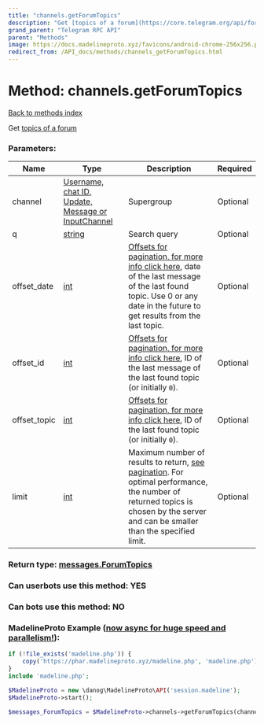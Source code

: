 ```yaml
---
title: "channels.getForumTopics"
description: "Get [topics of a forum](https://core.telegram.org/api/forum)"
grand_parent: "Telegram RPC API"
parent: "Methods"
image: https://docs.madelineproto.xyz/favicons/android-chrome-256x256.png
redirect_from: /API_docs/methods/channels_getForumTopics.html
---
```

# Method: channels.getForumTopics
[Back to methods index](index.html)



Get [topics of a forum](https://core.telegram.org/api/forum)

### Parameters:

| Name     |    Type       | Description | Required |
|----------|---------------|-------------|----------|
|channel|[Username, chat ID, Update, Message or InputChannel](/API_docs/types/InputChannel.html) | Supergroup | Optional|
|q|[string](/API_docs/types/string.html) | Search query | Optional|
|offset\_date|[int](/API_docs/types/int.html) | [Offsets for pagination, for more info click here](https://core.telegram.org/api/offsets), date of the last message of the last found topic. Use 0 or any date in the future to get results from the last topic. | Optional|
|offset\_id|[int](/API_docs/types/int.html) | [Offsets for pagination, for more info click here](https://core.telegram.org/api/offsets), ID of the last message of the last found topic (or initially `0`). | Optional|
|offset\_topic|[int](/API_docs/types/int.html) | [Offsets for pagination, for more info click here](https://core.telegram.org/api/offsets), ID of the last found topic (or initially `0`). | Optional|
|limit|[int](/API_docs/types/int.html) | Maximum number of results to return, [see pagination](https://core.telegram.org/api/offsets). For optimal performance, the number of returned topics is chosen by the server and can be smaller than the specified limit. | Optional|


### Return type: [messages.ForumTopics](/API_docs/types/messages.ForumTopics.html)

### Can userbots use this method: **YES**

### Can bots use this method: **NO**


### MadelineProto Example ([now async for huge speed and parallelism!](https://docs.madelineproto.xyz/docs/ASYNC.html)):


```php
if (!file_exists('madeline.php')) {
    copy('https://phar.madelineproto.xyz/madeline.php', 'madeline.php');
}
include 'madeline.php';

$MadelineProto = new \danog\MadelineProto\API('session.madeline');
$MadelineProto->start();

$messages_ForumTopics = $MadelineProto->channels->getForumTopics(channel: $InputChannel, q: 'string', offset_date: $int, offset_id: $int, offset_topic: $int, limit: $int, );
```

